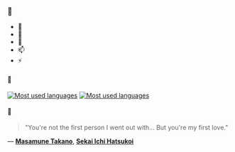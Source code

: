 ### 👋

- 🔭
- 🌱
- 💬
- 📫
- ⚡

#### 🧏

[![Most used languages](https://github-readme-stats-aynah.vercel.app/api/top-langs/?username=aynh&theme=solarized-dark&langs_count=6&layout=compact&hide_title=true)](https://github.com/anuraghazra/github-readme-stats#gh-dark-mode-only)
[![Most used languages](https://github-readme-stats-aynah.vercel.app/api/top-langs/?username=aynh&theme=solarized-light&langs_count=6&layout=compact&hide_title=true)](https://github.com/anuraghazra/github-readme-stats#gh-light-mode-only)

#### 💬

> "You're not the first person I went out with... But you're my first love."

&mdash; [**Masamune Takano**](https://myanimelist.net/character.php?q=Masamune%20Takano&cat=character), [**Sekai Ichi Hatsukoi**](https://myanimelist.net/search/all?q=Sekai%20Ichi%20Hatsukoi&cat=all)
